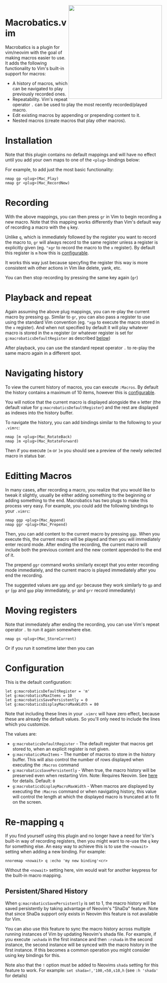 
<img align="right" width="300" height="300" src="https://i.imgur.com/4BdGxV8.png">

# Macrobatics.vim

Macrobatics is a plugin for vim/neovim with the goal of making macros easier to use.  It adds the following functionality to Vim's built-in support for macros:

* A history of macros, which can be navigated to play previously recorded ones.
* Repeatability.  Vim's repeat operator `.` can be used to play the most recently recorded/played macro.
* Edit existing macros by appending or prepending content to it.
* Nested macros (create macros that play other macros).

# Installation

Note that this plugin contains no default mappings and will have no effect until you add your own maps to one of the `<plug>` bindings below:

For example, to add just the most basic functionality:

```viml
nmap gp <plug>(Mac_Play)
nmap gr <plug>(Mac_RecordNew)
```

# Recording

With the above mappings, you can then press `gr` in Vim to begin recording a new macro.  Note that this mapping works differently than Vim's default way of recording a macro with the `q` key.

Unlike `q`, which is immediately followed by the register you want to record the macro to, `gr` will always record to the same register unless a register is explicitly given (eg. `"xgr` to record the macro to the `x` register).  By default this register is `m` how this is [configurable](#configuration).

It works this way just because specyfing the register this way is more consistent wih other actions in Vim like delete, yank, etc.

You can then stop recording by pressing the same key again (`gr`)

# Playback and repeat

Again assuming the above plug mappings, you can re-play the current macro by pressing `gp`.  Similar to `gr`, you can also pass a register to use using the standard Vim convention (eg. `"xgp` to execute the macro stored in the `x` register).   And when not specified by default it will play whatever macro is stored in the `m` register (or whatever register is set for `g:macrobaticsDefaultRegister` as described [below](#configuration))

After playback, you can use the standard repeat operator `.` to re-play the same macro again in a different spot.

# Navigating history

To view the current history of macros, you can execute `:Macros`.  By default the history contains a maximum of 10 items, however this is [configurable](#configuration).

You will notice that the current macro is displayed alongside the `m` letter (the default value for `g:macrobaticsDefaultRegister`) and the rest are displayed as indexes into the history buffer.

To navigate the history, you can add bindings similar to the following to your `.vimrc`:

```viml
nmap [m <plug>(Mac_RotateBack)
nmap ]m <plug>(Mac_RotateForward)
```

Then if you execute `[m` or `]m` you should see a preview of the newly selected macro in status bar.

# Editting Macros

In many cases, after recording a macro, you realize that you would like to tweak it slightly, usually be either adding something to the beginning or adding something to the end.  Macrobatics has two plugs to make this process very easy.  For example, you could add the following bindings to your `.vimrc`:

```viml
nmap ggp <plug>(Mac_Append)
nmap ggr <plug>(Mac_Prepend)
```

Then, you can add content to the current macro by pressing `ggp`.  When you execute this, the current macro will be played and then you will immediately enter record mode.  After ending the recording, the current macro will include both the previous content and the new content appended to the end of it.

The prepend `ggr` command works similarly except that you enter recording mode immediately, and the current macro is played immediately after you end the recording.

The suggested values are `ggp` and `ggr` because they work similarly to `gp` and `gr` (`gp` and `gpp` play immediately, `gr` and `grr` record immediately)

# Moving registers

Note that immediately after ending the recording, you can use Vim's repeat operator `.` to run it again somewhere else.

```viml
nmap gs <plug>(Mac_StoreCurrent)
```

Or if you run it sometime later then you can 

# Configuration

This is the default configuration:

```viml
let g:macrobaticsDefaultRegister = 'm'
let g:macrobaticsMaxItems = 10
let g:macrobaticsSavePersistently = 0
let g:macrobaticsDisplayMacroMaxWidth = 80
```

Note that including these lines in your `.vimrc` will have zero effect, because these are already the default values.  So you'll only need to include the lines which you customize.

The values are:
* `g:macrobaticsDefaultRegister` - The default register that macros get stored to, when an explicit register is not given.
* `g:macrobaticsMaxItems` - The number of macros to store in the history buffer.  This will also control the number of rows displayed when executing the `:Macros` command
* `g:macrobaticsSavePersistently` - When true, the macro history will be preserved even when restarting Vim.  Note: Requires Neovim.  See <a href="#shada-support">here</a> for details. Default: `0`
* `g:macrobaticsDisplayMacroMaxWidth` - When macros are displayed by executing the `:Macros` command or when navigating history, this value will control the length at which the displayed macro is truncated at to fit on the screen.

# Re-mapping `q`

If you find yourself using this plugin and no longer have a need for Vim's built-in way of recording registers, then you might want to re-use the `q` key for something else.  An easy way to achieve this is to use the `<nowait>` setting when adding a new binding. For example:

```viml
nnoremap <nowait> q :echo 'my new binding'<cr>
```

Without the `<nowait>` setting here, vim would wait for another keypress for the built-in macro mapping.

## <a id="shada-support"></a>Persistent/Shared History

When `g:macrobaticsSavePersistently` is set to 1, the macro history will be saved persistently by taking advantage of Neovim's "ShaDa" feature.  Note that since ShaDa support only exists in Neovim this feature is not available for Vim.

You can also use this feature to sync the macro history across multiple running instances of Vim by updating Neovim's shada file.  For example, if you execute `:wshada` in the first instance and then `:rshada` in the second instance, the second instance will be synced with the macro history in the first instance.  If this becomes a common operation you might consider using key bindings for this.

Note also that the `!` option must be added to Neovims `shada` setting for this feature to work.  For example:  `set shada=!,'100,<50,s10,h` (see `:h 'shada'` for details)
